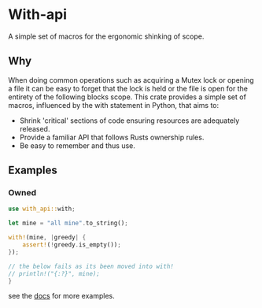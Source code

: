 # With-api

A simple set of macros for the ergonomic shinking of scope.

## Why

When doing common operations such as acquiring a Mutex lock or opening a file
it can be easy to forget that the lock is held or the file is open for the 
entirety of the following blocks scope. This crate provides a simple set of 
macros, influenced by the with statement in Python, that aims to:

* Shrink 'critical' sections of code ensuring resources are adequately released.
* Provide a familiar API that follows Rusts ownership rules.
* Be easy to remember and thus use.

## Examples

### Owned
```rust
use with_api::with;

let mine = "all mine".to_string();

with!(mine, |greedy| {
	assert!(!greedy.is_empty());
});

// the below fails as its been moved into with!
// println!("{:?}", mine);
}
```

see the [docs](https://docs.rs/with-api/) for more examples.

